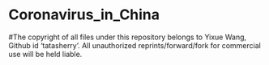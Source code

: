 # Coronavirus_in_China

#The copyright of all files under this repository belongs to Yixue Wang, Github id ‘tatasherry’. All unauthorized reprints/forward/fork for commercial use will be held liable.
